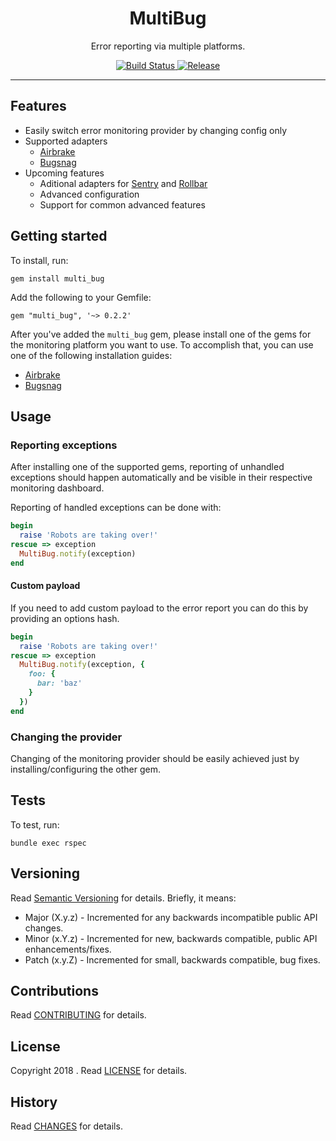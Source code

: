 <p align="center">
  <h1 align="center">MultiBug</h1>
  <p align="center">Error reporting via multiple platforms.</p>
  <p align="center">
    <a href="https://travis-ci.org/amirmujkic/bug_bot">
      <img alt="Build Status" src="https://travis-ci.org/amirmujkic/multi_bug.svg?branch=master">
    </a>
    <a href="http://badge.fury.io/rb/multi_bug">
      <img alt="Release" src="https://badge.fury.io/rb/multi_bug.svg">
    </a>
  </p>
</p>

---

## Features
- Easily switch error monitoring provider by changing config only
- Supported adapters
  - [Airbrake](https://github.com/airbrake/airbrake-ruby)
  - [Bugsnag](https://github.com/bugsnag/bugsnag-ruby)
- Upcoming features
  - Aditional adapters for [Sentry](https://github.com/getsentry/raven-ruby) and [Rollbar](https://github.com/rollbar/rollbar-gem)
  - Advanced configuration
  - Support for common advanced features

## Getting started

To install, run:

    gem install multi_bug

Add the following to your Gemfile:

    gem "multi_bug", '~> 0.2.2'

After you've added the `multi_bug` gem, please install one of the gems for the monitoring platform you want to use.
To accomplish that, you can use one of the following installation guides:

 - [Airbrake](https://github.com/airbrake/airbrake-ruby#installation)
 - [Bugsnag](https://docs.bugsnag.com/platforms/ruby/rails/#installation)

## Usage

### Reporting exceptions

After installing one of the supported gems, reporting of unhandled exceptions should happen automatically and be visible in their respective monitoring dashboard.

Reporting of handled exceptions can be done with:

```ruby
begin
  raise 'Robots are taking over!'
rescue => exception
  MultiBug.notify(exception)
end
```

#### Custom payload
If you need to add custom payload to the error report you can do this by providing an options hash.

```ruby
begin
  raise 'Robots are taking over!'
rescue => exception
  MultiBug.notify(exception, {
    foo: {
      bar: 'baz'
    }
  })
end
```

### Changing the provider
Changing of the monitoring provider should be easily achieved just by installing/configuring the other gem.

## Tests

To test, run:

    bundle exec rspec

## Versioning

Read [Semantic Versioning](https://semver.org) for details. Briefly, it means:

- Major (X.y.z) - Incremented for any backwards incompatible public API changes.
- Minor (x.Y.z) - Incremented for new, backwards compatible, public API enhancements/fixes.
- Patch (x.y.Z) - Incremented for small, backwards compatible, bug fixes.

## Contributions

Read [CONTRIBUTING](CONTRIBUTING.md) for details.

## License

Copyright 2018 []().
Read [LICENSE](LICENSE.md) for details.

## History

Read [CHANGES](CHANGES.md) for details.
